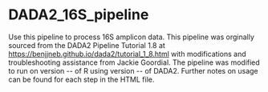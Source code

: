 # DADA2_16S_pipeline
Use this pipeline to process 16S amplicon data. 
This pipeline was orginally sourced from the DADA2 Pipeline Tutorial 1.8 at https://benjjneb.github.io/dada2/tutorial_1_8.html with modifications and troubleshooting assistance from Jackie Goordial.
The pipeline was modified to run on version -- of R using version -- of DADA2.
Further notes on usage can be found for each step in the HTML file. 
